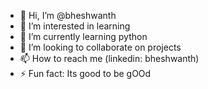 - 👋 Hi, I’m @bheshwanth
- 👀 I’m interested in learning
- 🌱 I’m currently learning python
- 💞️ I’m looking to collaborate on projects
- 📫 How to reach me (linkedin: bheshwanth)
- ⚡ Fun fact: Its good to be gOOd

<!---
bheshwanth/bheshwanth is a ✨ special ✨ repository because its `README.md` (this file) appears on your GitHub profile.
You can click the Preview link to take a look at your changes.
--->
